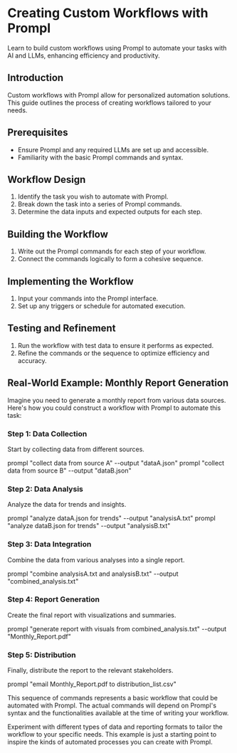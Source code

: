 # Creating Custom Workflows with Prompl

Learn to build custom workflows using Prompl to automate your tasks with AI and LLMs, enhancing efficiency and productivity.

## Introduction

Custom workflows with Prompl allow for personalized automation solutions. This guide outlines the process of creating workflows tailored to your needs.

## Prerequisites

- Ensure Prompl and any required LLMs are set up and accessible.
- Familiarity with the basic Prompl commands and syntax.

## Workflow Design

1. Identify the task you wish to automate with Prompl.
2. Break down the task into a series of Prompl commands.
3. Determine the data inputs and expected outputs for each step.

## Building the Workflow

1. Write out the Prompl commands for each step of your workflow.
2. Connect the commands logically to form a cohesive sequence.

## Implementing the Workflow

1. Input your commands into the Prompl interface.
2. Set up any triggers or schedule for automated execution.

## Testing and Refinement

1. Run the workflow with test data to ensure it performs as expected.
2. Refine the commands or the sequence to optimize efficiency and accuracy.

## Real-World Example: Monthly Report Generation

Imagine you need to generate a monthly report from various data sources. Here's how you could construct a workflow with Prompl to automate this task:

### Step 1: Data Collection

Start by collecting data from different sources.

prompl "collect data from source A" --output "dataA.json"
prompl "collect data from source B" --output "dataB.json"


### Step 2: Data Analysis

Analyze the data for trends and insights.

prompl "analyze dataA.json for trends" --output "analysisA.txt"
prompl "analyze dataB.json for trends" --output "analysisB.txt"


### Step 3: Data Integration

Combine the data from various analyses into a single report.

prompl "combine analysisA.txt and analysisB.txt" --output "combined_analysis.txt"


### Step 4: Report Generation

Create the final report with visualizations and summaries.

prompl "generate report with visuals from combined_analysis.txt" --output "Monthly_Report.pdf"


### Step 5: Distribution

Finally, distribute the report to the relevant stakeholders.

prompl "email Monthly_Report.pdf to distribution_list.csv"


This sequence of commands represents a basic workflow that could be automated with Prompl. The actual commands will depend on Prompl's syntax and the functionalities available at the time of writing your workflow.

Experiment with different types of data and reporting formats to tailor the workflow to your specific needs. This example is just a starting point to inspire the kinds of automated processes you can create with Prompl.

